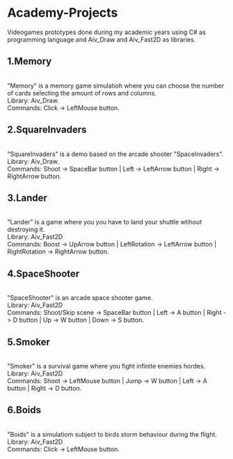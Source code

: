 # Academy-Projects
Videogames prototypes done during my academic years using C# as programming language and Aiv_Draw and Aiv_Fast2D as libraries.<br/>

<h2>1.Memory</h2> <br/>
"Memory" is a memory game simulatioh where you can choose the number of cards selecting the amount of rows and columns.<br/>
Library: Aiv_Draw.<br/>
Commands: Click -> LeftMouse button.<br/>

<h2>2.SquareInvaders</h2> <br/>
"SquareInvaders" is a demo based on the arcade shooter "SpaceInvaders".<br/>
Library: Aiv_Draw.<br/>
Commands: Shoot -> SpaceBar button | Left -> LeftArrow button | Right -> RightArrow button.<br/>

<h2>3.Lander</h2> <br/>
"Lander" is a game where you you have to land your shuttle wtihout destroying it.<br/>
Library: Aiv_Fast2D<br/>
Commands: Boost -> UpArrow button | LeftRotation -> LeftArrow button | RightRotation -> RightArrow button.<br/>

<h2>4.SpaceShooter</h2> <br/>
"SpaceShooter" is an arcade space shooter game.<br/>
Library: Aiv_Fast2D<br/>
Commands: Shoot/Skip scene -> SpaceBar button | Left -> A button | Right -> D button | Up -> W button | Down -> S button.<br/>

<h2>5.Smoker</h2> <br/>
"Smoker" is a survival game where you fight infinite enemies hordes.<br/>
Library: Aiv_Fast2D<br/>
Commands: Shoot -> LeftMouse button | Jump -> W button | Left -> A button | Right -> D button.<br/>

<h2>6.Boids</h2> <br/>
"Boids" is a simulatiom subject to birds storm behaviour during the flight.<br/>
Library: Aiv_Fast2D<br/>
Commands: Click -> LeftMouse button.<br/>
